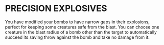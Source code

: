 # PRECISION EXPLOSIVES

You have modified your bombs to have narrow gaps in their explosions, perfect for keeping some creatures safe from the blast. You can choose one creature in the blast radius of a bomb other than the target to automatically succeed its saving throw against the bomb and take no damage from it.